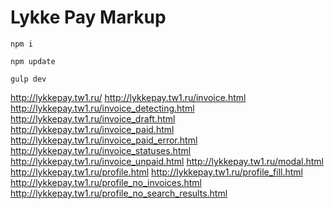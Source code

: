 # Lykke Pay Markup

`npm i`

`npm update`

`gulp dev`


http://lykkepay.tw1.ru/
http://lykkepay.tw1.ru/invoice.html
http://lykkepay.tw1.ru/invoice_detecting.html
http://lykkepay.tw1.ru/invoice_draft.html
http://lykkepay.tw1.ru/invoice_paid.html
http://lykkepay.tw1.ru/invoice_paid_error.html
http://lykkepay.tw1.ru/invoice_statuses.html
http://lykkepay.tw1.ru/invoice_unpaid.html
http://lykkepay.tw1.ru/modal.html
http://lykkepay.tw1.ru/profile.html
http://lykkepay.tw1.ru/profile_fill.html
http://lykkepay.tw1.ru/profile_no_invoices.html
http://lykkepay.tw1.ru/profile_no_search_results.html











